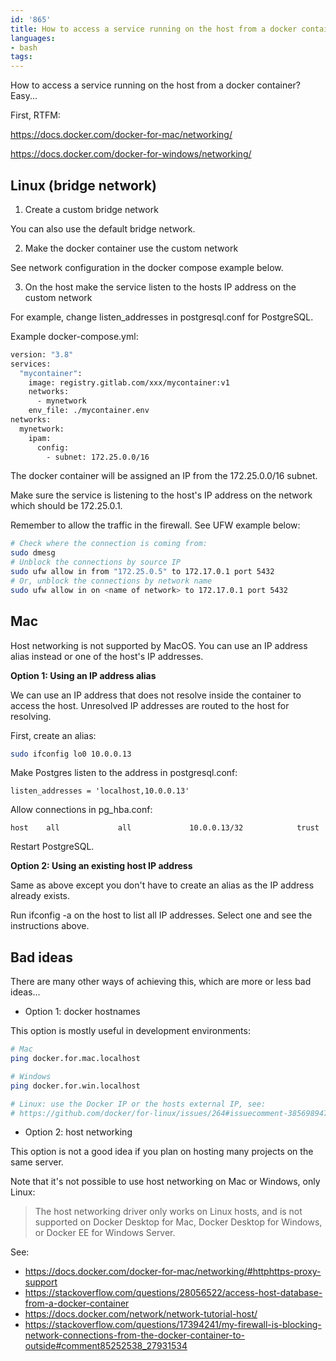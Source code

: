 ```yaml
---
id: '865'
title: How to access a service running on the host from a docker container
languages:
- bash
tags:
---
```

How to access a service running on the host from a docker container? Easy...

First, RTFM:

https://docs.docker.com/docker-for-mac/networking/

https://docs.docker.com/docker-for-windows/networking/

## Linux (bridge network)

1. Create a custom bridge network

You can also use the default bridge network.

2. Make the docker container use the custom network

See network configuration in the docker compose example below.

3. On the host make the service listen to the hosts IP address on the custom network

For example, change listen_addresses in postgresql.conf for PostgreSQL.

Example docker-compose.yml:

```bash
version: "3.8"
services:
  "mycontainer":
    image: registry.gitlab.com/xxx/mycontainer:v1
    networks:
      - mynetwork
    env_file: ./mycontainer.env
networks:
  mynetwork:
    ipam:
      config:
        - subnet: 172.25.0.0/16
```

The docker container will be assigned an IP from the 172.25.0.0/16 subnet.

Make sure the service is listening to the host's IP address on the network which should be 172.25.0.1.

Remember to allow the traffic in the firewall. See UFW example below:

```bash
# Check where the connection is coming from:
sudo dmesg
# Unblock the connections by source IP
sudo ufw allow in from "172.25.0.5" to 172.17.0.1 port 5432
# Or, unblock the connections by network name
sudo ufw allow in on <name of network> to 172.17.0.1 port 5432
```

## Mac

Host networking is not supported by MacOS. You can use an IP address alias instead or one of the host's IP addresses.

**Option 1: Using an IP address alias**

We can use an IP address that does not resolve inside the container to access the host. Unresolved IP addresses are routed to the host for resolving.

First, create an alias:

```bash
sudo ifconfig lo0 10.0.0.13
```

Make Postgres listen to the address in postgresql.conf:

```
listen_addresses = 'localhost,10.0.0.13'
```

Allow connections in pg_hba.conf:

```
host    all             all             10.0.0.13/32            trust
```

Restart PostgreSQL.

**Option 2: Using an existing host IP address**

Same as above except you don't have to create an alias as the IP address already exists.

Run ifconfig -a on the host to list all IP addresses. Select one and see the instructions above.

## Bad ideas

There are many other ways of achieving this, which are more or less bad ideas...

- Option 1: docker hostnames

This option is mostly useful in development environments:

```bash
# Mac
ping docker.for.mac.localhost

# Windows
ping docker.for.win.localhost

# Linux: use the Docker IP or the hosts external IP, see:
# https://github.com/docker/for-linux/issues/264#issuecomment-385698947
```

- Option 2: host networking

This option is not a good idea if you plan on hosting many projects on the same server.

Note that it's not possible to use host networking on Mac or Windows, only Linux:

> The host networking driver only works on Linux hosts, and is not supported on Docker Desktop for Mac, Docker Desktop for Windows, or Docker EE for Windows Server. 


See:
- https://docs.docker.com/docker-for-mac/networking/#httphttps-proxy-support
- https://stackoverflow.com/questions/28056522/access-host-database-from-a-docker-container
- https://docs.docker.com/network/network-tutorial-host/
- https://stackoverflow.com/questions/17394241/my-firewall-is-blocking-network-connections-from-the-docker-container-to-outside#comment85252538_27931534
